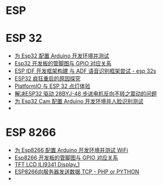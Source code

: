 # ESP

# ESP 32

- [为 Esp32 配置 Arduino 开发环境并测试](/hackaday/esp32/arduino.md)
- [Esp32 开发板的管脚图与 GPIO 对应关系](/hackaday/esp32/32pin.md)
- [ESP IDF 开发框架构建 与 ADF 语音识别框架尝试 - esp 32s](/hackaday/esp32/espidf.md)
- [ESP32 疯狂重启的原因探究](/hackaday/esp32/mcureboot.md)
- [PlatformIO 与 ESP 32 点灯体验](/hackaday/esp32/espPlatformIO.md)
- [解决ESP32 驱动 28BYJ-48 步进电机反向不转之震动的问题](/hackaday/esp32/stepmotor28BYJ.md)
- [为 Esp32 Cam 配置 Arduino 开发环境并人脸识别测试](/hackaday/esp32/esp32cam.md)
- [](/hackaday/esp32/.md)

# ESP 8266

- [为 Esp8266 配置 Arduino 开发环境并测试 WiFi](/hackaday/esp8266/arduino.md)
- [Esp8266 开发板的管脚图与 GPIO 对应关系](/hackaday/esp8266/8266pin.md)
- [TFT LCD ILI9341 Display_1](/hackaday/esp8266/TFT-LCD-ILI9341-Display-1.md)
- [ESP8266向服务器发送数据 TCP - PHP or PYTHON](/hackaday/esp8266/ESP8266向服务器发送数据-PHP-or-PYTHON.md)
- [](/hackaday/esp8266/.md)
